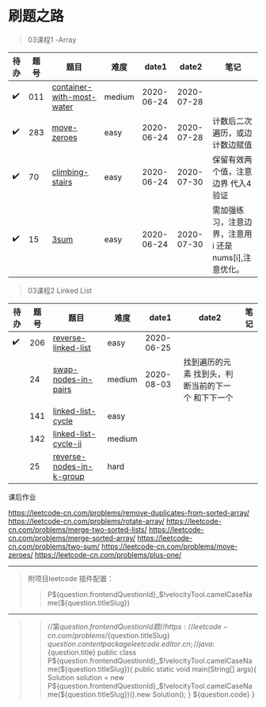# 刷题之路

> 03课程1 -Array 

| 待办| 题号 | 题目 | 难度 |  date1 | date2 | 笔记 | 
| --- | --- | --- | --- | --- | --- |--- |
|✔️|011 | [container-with-most-water](https://leetcode-cn.com/problems/container-with-most-water/) | medium|2020-06-24|2020-07-28|
|✔️| 283 |[move-zeroes](https://leetcode-cn.com/problems/move-zeroes/)|easy|2020-06-24|2020-07-28|计数后二次遍历，或边计数边赋值
|✔️|  70 |[climbing-stairs](https://leetcode.com/problems/climbing-stairs/)|easy|2020-06-24|2020-07-30|保留有效两个值，注意边界 代入4验证
|✔️| 15|[ 3sum](https://leetcode-cn.com/problems/3sum/)  |easy|2020-06-24|2020-07-30|需加强练习，注意边界，注意用i 还是nums[i],注意优化。


> 03课程2 Linked List  

| 待办| 题号 | 题目 | 难度 |  date1 | date2 | 笔记 | 
| --- | --- | --- | --- | --- | --- |--- |
| ✔️️| 206 | [reverse-linked-list](https://leetcode.com/problems/reverse-linked-list/) | easy|2020-06-25
| | 24|[ swap-nodes-in-pairs](https://leetcode.com/problems/swap-nodes-in-pairs)  |medium |2020-08-03|找到遍历的元素 找到头，判断当前的下一个 和下下一个
| | 141|[ linked-list-cycle]( https://leetcode.com/problems/linked-list-cycle)  |easy
| | 142|[ linked-list-cycle-ii]( https://leetcode.com/problems/linked-list-cycle-ii)  |medium
| | 25|[ reverse-nodes-in-k-group]( https://leetcode.com/problems/reverse-nodes-in-k-group/)  |hard
 
课后作业

https://leetcode-cn.com/problems/remove-duplicates-from-sorted-array/
https://leetcode-cn.com/problems/rotate-array/
https://leetcode-cn.com/problems/merge-two-sorted-lists/
https://leetcode-cn.com/problems/merge-sorted-array/
https://leetcode-cn.com/problems/two-sum/
https://leetcode-cn.com/problems/move-zeroes/
https://leetcode-cn.com/problems/plus-one/
 
 
 
_____
>附项目leetcode 插件配置：
>>P${question.frontendQuestionId}_$!velocityTool.camelCaseName(${question.titleSlug})
---
>>//第${question.frontendQuestionId}题
  //https://leetcode-cn.com/problems/${question.titleSlug}
  ${question.content}
  package leetcode.editor.cn;
  //java:${question.title}
  public class P${question.frontendQuestionId}_$!velocityTool.camelCaseName(${question.titleSlug}){
      public static void main(String[] args){
          Solution solution = new P${question.frontendQuestionId}_$!velocityTool.camelCaseName(${question.titleSlug})().new Solution();
      }
      ${question.code}
  }
   
